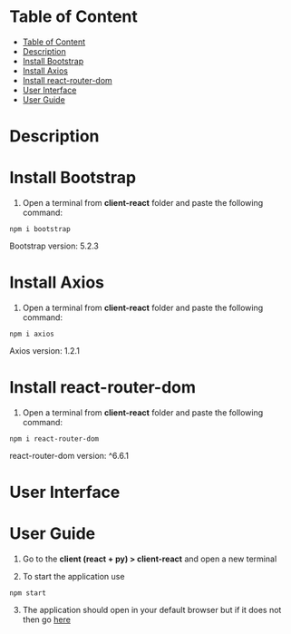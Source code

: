 # Table of Content

- [Table of Content](#table-of-content)
- [Description](#description)
- [Install Bootstrap](#install-bootstrap)
- [Install Axios](#install-axios)
- [Install react-router-dom](#install-react-router-dom)
- [User Interface](#user-interface)
- [User Guide](#user-guide)

# Description

# Install Bootstrap

1. Open a terminal from **client-react** folder and paste the following command:

```
npm i bootstrap
```

Bootstrap version: 5.2.3
 
# Install Axios
1. Open a terminal from **client-react** folder and paste the following command:

```
npm i axios
```

Axios version: 1.2.1

# Install react-router-dom
1. Open a terminal from **client-react** folder and paste the following command:

```
npm i react-router-dom
```

react-router-dom version: ^6.6.1

# User Interface

# User Guide

1. Go to the **client (react + py) > client-react** and open a new terminal

2. To start the application use

```
npm start
```

3. The application should open in your default browser but if it does not then go [here](http://localhost:3000)
